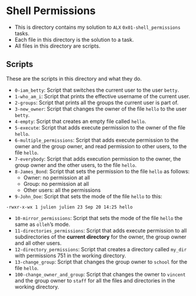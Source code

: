 # Shell Permissions

- This is directory contains my solution to `ALX` `0x01-shell_permissions` tasks.
- Each file in this directory is the solution to a task.
- All files in this directory are scripts.

## Scripts

These are the scripts in this directory and what they do.

- `0-iam_betty`: Script that switches the current user to the user `betty`.
- `1-who_am_i`: Script that prints the effective username of the current user.
- `2-groups`: Script that prints all the groups the current user is part of.
- `3-new_owner`: Script that changes the owner of the file `hello` to the user `betty`.
- `4-empty`: Script that creates an empty file called `hello`.
- `5-execute`: Script that adds execute permission to the owner of the file `hello`.
- `6-multiple_permissions`: Script that adds execute permission to the owner and the group owner, and read permission to other users, to the file `hello`.
- `7-everybody`: Script that adds execution permission to the owner, the group owner and the other users, to the file `hello`.
- `8-James_Bond`: Script that sets the permission to the file `hello` as follows:
    - Owner: no permission at all
    - Group: no permission at all
    - Other users: all the permissions
- `9-John_Doe`: Script that sets the mode of the file `hello` to this:
```
-rwxr-x-wx 1 julien julien 23 Sep 20 14:25 hello
```
- `10-mirror_permissions`: Script that sets the mode of the file `hello` the same as `olleh`’s mode.
- `11-directories_permissions`: Script that adds execute permission to all subdirectories of the **current directory** for the owner, the group owner and all other users.
- `12-directory_permissions`: Script that creates a directory called `my_dir` with permissions 751 in the working directory.
- `13-change_group`: Script that changes the group owner to `school` for the file `hello`.
- `100-change_owner_and_group`: Script that changes the owner to `vincent` and the group owner to `staff` for all the files and directories in the working directory.
